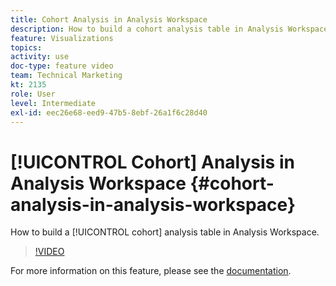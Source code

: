 ```yaml
---
title: Cohort Analysis in Analysis Workspace
description: How to build a cohort analysis table in Analysis Workspace.
feature: Visualizations
topics: 
activity: use
doc-type: feature video
team: Technical Marketing
kt: 2135
role: User
level: Intermediate
exl-id: eec26e68-eed9-47b5-8ebf-26a1f6c28d40
---
```

# [!UICONTROL Cohort] Analysis in Analysis Workspace {#cohort-analysis-in-analysis-workspace}

How to build a [!UICONTROL cohort] analysis table in Analysis Workspace.

>[!VIDEO](https://video.tv.adobe.com/v/23990/?quality=12&learn=on)

For more information on this feature, please see the [documentation](https://experienceleague.adobe.com/docs/analytics/analyze/analysis-workspace/visualizations/cohort-table/cohort-analysis.html?lang=en).
